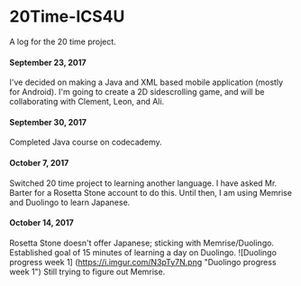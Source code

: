 # 20Time-ICS4U
A log for the 20 time project.

#### September 23, 2017
I've decided on making a Java and XML based mobile application (mostly for Android). I'm going to create a 2D sidescrolling game, and will be collaborating with Clement, Leon, and Ali.  

#### September 30, 2017
Completed Java course on codecademy.

#### October 7, 2017
Switched 20 time project to learning another language. I have asked Mr. Barter for a Rosetta Stone account to do this. Until then, I am using Memrise and Duolingo to learn Japanese.

#### October 14, 2017
Rosetta Stone doesn't offer Japanese; sticking with Memrise/Duolingo.
Established goal of 15 minutes of learning a day on Duolingo.
![Duolingo progress week 1] (https://i.imgur.com/N3pTy7N.png "Duolingo progress week 1")
Still trying to figure out Memrise.
